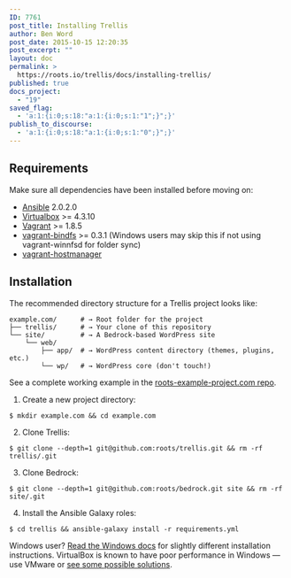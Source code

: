 ```yaml
---
ID: 7761
post_title: Installing Trellis
author: Ben Word
post_date: 2015-10-15 12:20:35
post_excerpt: ""
layout: doc
permalink: >
  https://roots.io/trellis/docs/installing-trellis/
published: true
docs_project:
  - "19"
saved_flag:
  - 'a:1:{i:0;s:18:"a:1:{i:0;s:1:"1";}";}'
publish_to_discourse:
  - 'a:1:{i:0;s:18:"a:1:{i:0;s:1:"0";}";}'
---
```

## Requirements

Make sure all dependencies have been installed before moving on:

* [Ansible](http://docs.ansible.com/ansible/intro_installation.html#latest-releases-via-pip) 2.0.2.0
* [Virtualbox](https://www.virtualbox.org/wiki/Downloads) >= 4.3.10
* [Vagrant](https://www.vagrantup.com/downloads.html) >= 1.8.5
* [vagrant-bindfs](https://github.com/gael-ian/vagrant-bindfs#installation) >= 0.3.1 (Windows users may skip this if not using vagrant-winnfsd for folder sync)
* [vagrant-hostmanager](https://github.com/smdahlen/vagrant-hostmanager#installation)

## Installation

The recommended directory structure for a Trellis project looks like:

```shell
example.com/      # → Root folder for the project
├── trellis/      # → Your clone of this repository
└── site/         # → A Bedrock-based WordPress site
    └── web/
        ├── app/  # → WordPress content directory (themes, plugins, etc.)
        └── wp/   # → WordPress core (don't touch!)
```

See a complete working example in the [roots-example-project.com repo](https://github.com/roots/roots-example-project.com).

1. Create a new project directory:
```plain
$ mkdir example.com && cd example.com
```
2. Clone Trellis:
```plain
$ git clone --depth=1 git@github.com:roots/trellis.git && rm -rf trellis/.git
```
3. Clone Bedrock:
```plain
$ git clone --depth=1 git@github.com:roots/bedrock.git site && rm -rf site/.git
```
4. Install the Ansible Galaxy roles:
```plain
$ cd trellis && ansible-galaxy install -r requirements.yml
```

Windows user? [Read the Windows docs](https://roots.io/trellis/docs/windows/) for slightly different installation instructions. VirtualBox is known to have poor performance in Windows — use VMware or [see some possible solutions](https://discourse.roots.io/t/virtualbox-performance-in-windows/3932).
